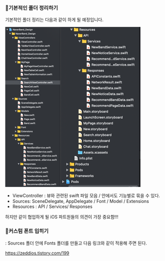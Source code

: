 ### 📝기본적인 폴더 정리하기

기본적인 폴더 정리는 다음과 같이 하게 될 예정입니다.

<img src="../markdown_image/appjam-2.png" alt="4-1" style="zoom:50%;" align = "left"/><img src="../markdown_image/appjam-3.png" alt="4-1" style="zoom:50%;"/>











- ViewController : 뷰와 관련된 swift 파일 모음 / 안에서도 기능별로 묶을 수 있다.
- Sources: SceneDelegate, AppDelegate / Font / Model / Extensions
- Resources : API / Services/ Responses

하지만 같이 협업하게 될 iOS 파트원들의 의견이 가장 중요함!!!



### 📝커스텀 폰트 입히기

: Sources 폴더 안에 Fonts 폴더를 만들고 다음 링크와 같이 적용해 주면 된다.

https://zeddios.tistory.com/199







